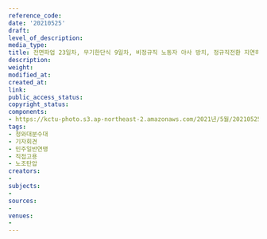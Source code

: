 ```yaml
---
reference_code: 
date: '20210525'
draft: 
level_of_description: 
media_type: 
title: 전면파업 23일차, 무기한단식 9일차, 비정규직 노동자 아사 방치, 정규직전환 지연하는 경상대병원 규탄 민주일반연맹 기자회견
description: 
weight: 
modified_at: 
created_at: 
link: 
public_access_status: 
copyright_status: 
components:
- https://kctu-photo.s3.ap-northeast-2.amazonaws.com/2021년/5월/20210525-전면파업+23일차,+무기한단식+9일차,+비정규직+노동자+아사+방치,+정규직전환+지연하는+경상대병원+규탄+민주일반연맹+기자회견_청와대분수대_기자회견_민주일반연맹_직접고용_노조탄압/_1D20231.jpg
tags:
- 청와대분수대
- 기자회견
- 민주일반연맹
- 직접고용
- 노조탄압
creators:
- 
subjects:
- 
sources:
- 
venues:
- 
---
```

